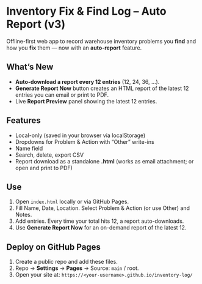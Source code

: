 # Inventory Fix & Find Log – Auto Report (v3)

Offline-first web app to record warehouse inventory problems you **find** and how you **fix** them — now with an **auto-report** feature.

## What’s New
- **Auto-download a report every 12 entries** (12, 24, 36, …).
- **Generate Report Now** button creates an HTML report of the latest 12 entries you can email or print to PDF.
- Live **Report Preview** panel showing the latest 12 entries.

## Features
- Local-only (saved in your browser via localStorage)
- Dropdowns for Problem & Action with “Other” write-ins
- Name field
- Search, delete, export CSV
- Report download as a standalone **.html** (works as email attachment; or open and print to PDF)

## Use
1. Open `index.html` locally or via GitHub Pages.
2. Fill Name, Date, Location. Select Problem & Action (or use Other) and Notes.
3. Add entries. Every time your total hits 12, a report auto-downloads.
4. Use **Generate Report Now** for an on-demand report of the latest 12.

## Deploy on GitHub Pages
1. Create a public repo and add these files.
2. Repo → **Settings** → **Pages** → Source: `main` / root.
3. Open your site at: `https://<your-username>.github.io/inventory-log/`

